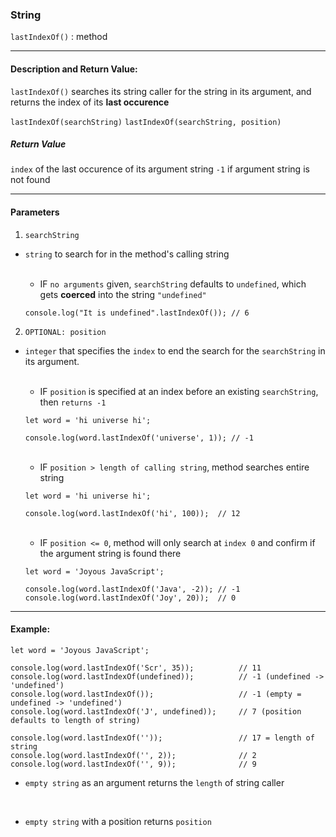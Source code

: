 ### String 

`lastIndexOf()` : method

___

#### Description and Return Value:

`lastIndexOf()` searches its string caller for the string in its argument, and returns the index of its **last occurence**

`lastIndexOf(searchString)`
`lastIndexOf(searchString, position)`

##### Return Value

`index` of the last occurence of its argument string
`-1` if argument string is not found
___

#### Parameters

1. `searchString`
- `string` to search for in the method's calling string

    <br>

    - IF `no arguments` given, `searchString` defaults to `undefined`, which gets **coerced** into the string `"undefined"`
    ```
    console.log("It is undefined".lastIndexOf()); // 6 
    ```

2. `OPTIONAL: position`
- `integer` that specifies the `index` to end the search for the `searchString` in its argument.

    <br>

    - IF `position` is specified at an index before an existing `searchString`, then `returns -1`
    ```
    let word = 'hi universe hi';

    console.log(word.lastIndexOf('universe', 1)); // -1
    ```

    <br>

    - IF `position > length of calling string`, method searches entire string

    ```
    let word = 'hi universe hi';

    console.log(word.lastIndexOf('hi', 100));  // 12
    ```

    <br>

    - IF `position <= 0`, method will only search at `index 0` and confirm if the argument string is found there

    ```
    let word = 'Joyous JavaScript';

    console.log(word.lastIndexOf('Java', -2)); // -1
    console.log(word.lastIndexOf('Joy', 20));  // 0
    ```
___

#### Example:

```
let word = 'Joyous JavaScript';

console.log(word.lastIndexOf('Scr', 35));          // 11
console.log(word.lastIndexOf(undefined));          // -1 (undefined -> 'undefined')
console.log(word.lastIndexOf());                   // -1 (empty = undefined -> 'undefined')
console.log(word.lastIndexOf('J', undefined));     // 7 (position defaults to length of string)

console.log(word.lastIndexOf(''));                 // 17 = length of string 
console.log(word.lastIndexOf('', 2));              // 2
console.log(word.lastIndexOf('', 9));              // 9 
```
- `empty string` as an argument returns the `length` of string caller

<br>

- `empty string` with a position returns `position`

